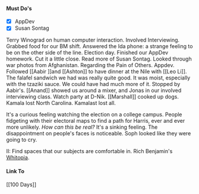 #### Must Do's
- [x] AppDev
- [x] Susan Sontag

 Terry Winograd on human computer interaction. Involved Interviewing. Grabbed food for our BM shift. Answered the Ida phone: a strange feeling to be on the other side of the line. Election day. Finished our AppDev homework. Cut it a little close. Read more of Susan Sontag. Looked through war photos from Afghanistan. Regarding the Pain of Others. Appdev. Followed [[Aabir ]]and [[Ashton]] to have dinner at the Nile with [[Leo Li]]. The falafel sandwich we had was really quite good. It was moist, especially with the tzaziki sauce. We could have had much more of it. Stopped by Aabir's. [[Anand]] showed us around a mixer, and Jonas in our involved interviewing class. Watch party at D-Nik. [[Marshall]] cooked up dogs. Kamala lost North Carolina. Kamalast lost all.

It's a curious feeling watching the election on a college campus. People fidgeting with their electoral maps to find a path for Harris, ever and ever more unlikely. *How can this be real?* It's a sinking feeling. The disappointment on people's faces is noticeable. Soph looked like they were going to cry. 

II: Find spaces that our subjects are comfortable in. Rich Benjamin's [Whitopia](https://www.youtube.com/watch?v=XTf9Sdrq1zg).
#### Link To
[[100 Days]]
